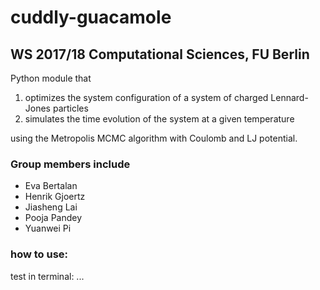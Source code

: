 # cuddly-guacamole
## WS 2017/18 Computational Sciences, FU Berlin

Python module that 
1) optimizes the system configuration of a system of charged Lennard-Jones particles 
2) simulates the time evolution of the system at a given temperature

using the Metropolis MCMC algorithm with Coulomb and LJ potential.

### Group members include 

* Eva Bertalan
* Henrik Gjoertz
* Jiasheng Lai
* Pooja Pandey
* Yuanwei Pi

### how to use:
test in terminal:
...
